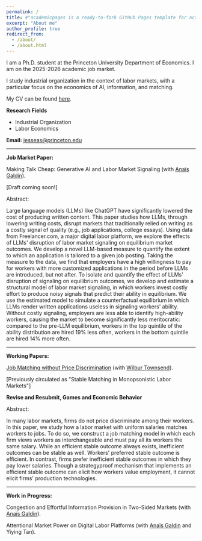 ```yaml
---
permalink: /
title: #"academicpages is a ready-to-fork GitHub Pages template for academic personal websites"
excerpt: "About me"
author_profile: true
redirect_from: 
  - /about/
  - /about.html
---
```

I am a Ph.D. student at the Princeton University Department of Economics. I am on the 2025-2026 academic job market.

I study industrial organization in the context of labor markets, with a particular focus on the economics of AI, information, and matching.

My CV can be found [here](https://jesse-silbert.github.io/website/Silbert_CV.pdf).

**Research Fields**
* Industrial Organization
* Labor Economics

**Email:** jesseas@princeton.edu

---

**Job Market Paper:**

Making Talk Cheap: Generative AI and Labor Market Signaling (with [Anaïs Galdin](https://www.anaisgaldin.com/home)).

[Draft coming soon!]

Abstract:

Large language models (LLMs) like ChatGPT have significantly lowered the cost of producing written content. This paper studies how LLMs, through lowering writing costs, disrupt markets that traditionally relied on writing as a costly signal of quality (e.g., job applications, college essays). Using data from Freelancer.com, a major digital labor platform, we explore the effects of LLMs' disruption of labor market signaling on equilibrium market outcomes. We develop a novel LLM-based measure to quantify the extent to which an application is tailored to a given job posting. Taking the measure to the data, we find that employers have a high willingness to pay for workers with more customized applications in the period before LLMs are introduced, but not after. To isolate and quantify the effect of LLMs' disruption of signaling on equilibrium outcomes, we develop and estimate a structural model of labor market signaling, in which workers invest costly effort to produce noisy signals that predict their ability in equilibrium. We use the estimated model to simulate a counterfactual equilibrium in which LLMs render written applications useless in signaling workers' ability. Without costly signaling, employers are less able to identify high-ability workers, causing the market to become significantly less meritocratic: compared to the pre-LLM equilibrium, workers in the top quintile of the ability distribution are hired 19% less often, workers in the bottom quintile are hired 14% more often.

---
**Working Papers:**

[Job Matching without Price Discrimination](https://wilburtownsend.github.io/papers/market%20design%20monopsony.pdf) (with [Wilbur Townsend](https://wilburtownsend.github.io)).

[Previously circulated as "Stable Matching in Monopsonistic Labor Markets"]

**Revise and Resubmit, Games and Economic Behavior**

Abstract:


In many labor markets, firms do not price discriminate among their workers. In this paper, we study how a labor market with uniform salaries matches workers to jobs. To do so, we construct a job matching model in which each firm views workers as interchangeable and must pay all its workers the same salary. While an efficient stable outcome  always exists, inefficient outcomes can be stable as well. Workers' preferred stable outcome is efficient. In contrast, firms prefer inefficient stable outcomes in which they pay lower salaries. Though a strategyproof mechanism that implements an efficient stable outcome can elicit how workers value employment, it cannot elicit firms' production technologies.

---

**Work in Progress:**

Congestion and Effortful Information Provision in Two-Sided Markets (with [Anaïs Galdin](https://www.anaisgaldin.com/home)).

Attentional Market Power on Digital Labor Platforms (with [Anaïs Galdin](https://www.anaisgaldin.com/home) and Yiying Tan).



